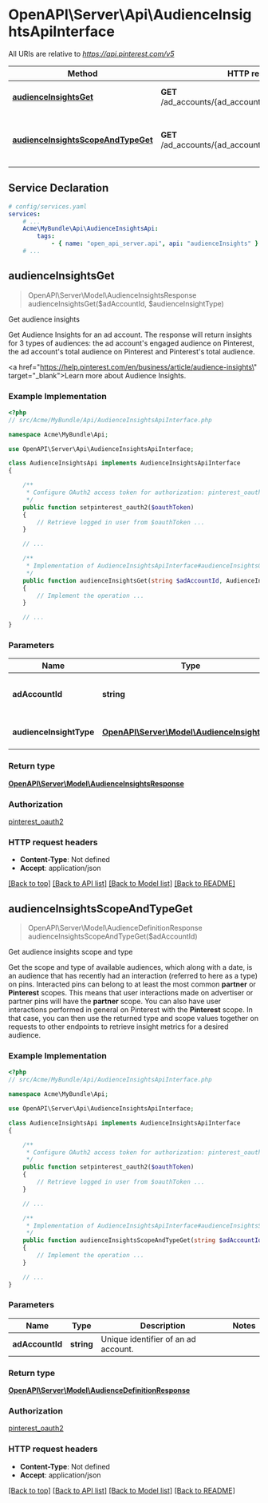 # OpenAPI\Server\Api\AudienceInsightsApiInterface

All URIs are relative to *https://api.pinterest.com/v5*

Method | HTTP request | Description
------------- | ------------- | -------------
[**audienceInsightsGet**](AudienceInsightsApiInterface.md#audienceInsightsGet) | **GET** /ad_accounts/{ad_account_id}/audience_insights | Get audience insights
[**audienceInsightsScopeAndTypeGet**](AudienceInsightsApiInterface.md#audienceInsightsScopeAndTypeGet) | **GET** /ad_accounts/{ad_account_id}/insights/audiences | Get audience insights scope and type


## Service Declaration
```yaml
# config/services.yaml
services:
    # ...
    Acme\MyBundle\Api\AudienceInsightsApi:
        tags:
            - { name: "open_api_server.api", api: "audienceInsights" }
    # ...
```

## **audienceInsightsGet**
> OpenAPI\Server\Model\AudienceInsightsResponse audienceInsightsGet($adAccountId, $audienceInsightType)

Get audience insights

Get Audience Insights for an ad account. The response will return insights for 3 types of audiences: the ad account's engaged audience on Pinterest, the ad account's total audience on Pinterest and Pinterest's total audience.<p/> <a href=\"https://help.pinterest.com/en/business/article/audience-insights\" target=\"_blank\">Learn more about Audience Insights</a>.

### Example Implementation
```php
<?php
// src/Acme/MyBundle/Api/AudienceInsightsApiInterface.php

namespace Acme\MyBundle\Api;

use OpenAPI\Server\Api\AudienceInsightsApiInterface;

class AudienceInsightsApi implements AudienceInsightsApiInterface
{

    /**
     * Configure OAuth2 access token for authorization: pinterest_oauth2
     */
    public function setpinterest_oauth2($oauthToken)
    {
        // Retrieve logged in user from $oauthToken ...
    }

    // ...

    /**
     * Implementation of AudienceInsightsApiInterface#audienceInsightsGet
     */
    public function audienceInsightsGet(string $adAccountId, AudienceInsightType $audienceInsightType, int &$responseCode, array &$responseHeaders): array|object|null
    {
        // Implement the operation ...
    }

    // ...
}
```

### Parameters

Name | Type | Description  | Notes
------------- | ------------- | ------------- | -------------
 **adAccountId** | **string**| Unique identifier of an ad account. |
 **audienceInsightType** | [**OpenAPI\Server\Model\AudienceInsightType**](../Model/.md)| Type of audience insights. |

### Return type

[**OpenAPI\Server\Model\AudienceInsightsResponse**](../Model/AudienceInsightsResponse.md)

### Authorization

[pinterest_oauth2](../../README.md#pinterest_oauth2)

### HTTP request headers

 - **Content-Type**: Not defined
 - **Accept**: application/json

[[Back to top]](#) [[Back to API list]](../../README.md#documentation-for-api-endpoints) [[Back to Model list]](../../README.md#documentation-for-models) [[Back to README]](../../README.md)

## **audienceInsightsScopeAndTypeGet**
> OpenAPI\Server\Model\AudienceDefinitionResponse audienceInsightsScopeAndTypeGet($adAccountId)

Get audience insights scope and type

Get the scope and type of available audiences, which along with a date, is an audience that has recently had an interaction (referred to here as a type) on pins. Interacted pins can belong to at least the most common **partner** or **Pinterest** scopes. This means that user interactions made on advertiser or partner pins will have the **partner** scope. You can also have user interactions performed in general on Pinterest with the **Pinterest** scope. In that case, you can then use the returned type and scope values together on requests to other endpoints to retrieve insight metrics for a desired audience.

### Example Implementation
```php
<?php
// src/Acme/MyBundle/Api/AudienceInsightsApiInterface.php

namespace Acme\MyBundle\Api;

use OpenAPI\Server\Api\AudienceInsightsApiInterface;

class AudienceInsightsApi implements AudienceInsightsApiInterface
{

    /**
     * Configure OAuth2 access token for authorization: pinterest_oauth2
     */
    public function setpinterest_oauth2($oauthToken)
    {
        // Retrieve logged in user from $oauthToken ...
    }

    // ...

    /**
     * Implementation of AudienceInsightsApiInterface#audienceInsightsScopeAndTypeGet
     */
    public function audienceInsightsScopeAndTypeGet(string $adAccountId, int &$responseCode, array &$responseHeaders): array|object|null
    {
        // Implement the operation ...
    }

    // ...
}
```

### Parameters

Name | Type | Description  | Notes
------------- | ------------- | ------------- | -------------
 **adAccountId** | **string**| Unique identifier of an ad account. |

### Return type

[**OpenAPI\Server\Model\AudienceDefinitionResponse**](../Model/AudienceDefinitionResponse.md)

### Authorization

[pinterest_oauth2](../../README.md#pinterest_oauth2)

### HTTP request headers

 - **Content-Type**: Not defined
 - **Accept**: application/json

[[Back to top]](#) [[Back to API list]](../../README.md#documentation-for-api-endpoints) [[Back to Model list]](../../README.md#documentation-for-models) [[Back to README]](../../README.md)

